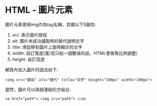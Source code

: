 # HTML - 圖片元素
圖片元素使用img作為tag名稱，具備以下5屬性:  
1. src: 表示圖片路徑
2. alt: 圖片未成功讀取時的替代說明文字
3. title: 滑鼠移到圖片上面時顯示的文字
4. width: 自訂寬度(寬/高只給一個數值的話，HTML會做等比例調整)
5. height: 自訂高度

網頁內加入圖片的語法如下:
```
<img src="路徑" alt="替代" title="文字" height="100px" width="200px">
```

當然，圖片可以與超連結的方結合:  
```
<a href="path"> <img src="path"> </a>
```
